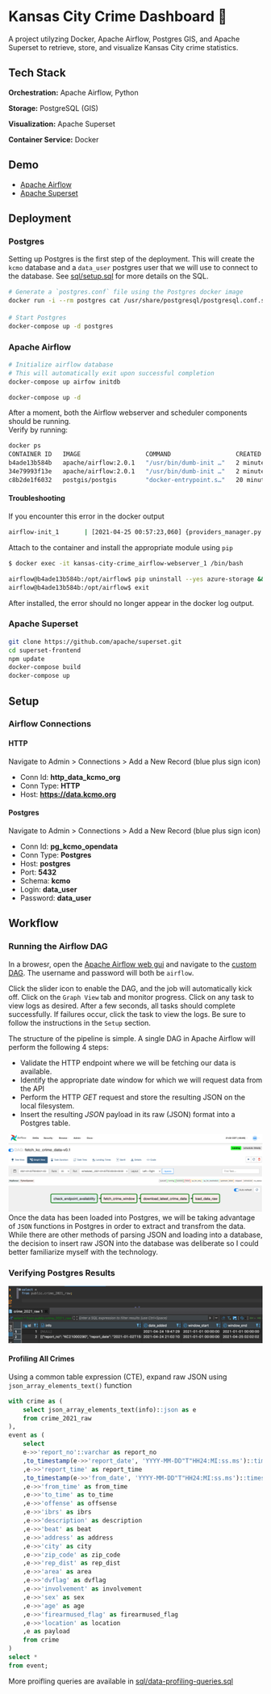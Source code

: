 
# Kansas City Crime Dashboard 🚓

A project utilyzing Docker, Apache Airflow, Postgres GIS, and Apache Superset to retrieve, store, and visualize Kansas City crime statistics.

## Tech Stack

**Orchestration:** Apache Airflow, Python

**Storage:** PostgreSQL (GIS)

**Visualization:** Apache Superset

**Container Service:** Docker

  
## Demo



  - [Apache Airflow](http://localhost:8080/home)
  - [Apache Superset](#)
## Deployment 
### Postgres
Setting up Postgres is the first step of the deployment.  This will create the `kcmo` database and a `data_user`
postgres user that we will use to connect to the database.  See [sql/setup.sql](setup.sql)
for more details on the SQL.
```bash
# Generate a `postgres.conf` file using the Postgres docker image
docker run -i --rm postgres cat /usr/share/postgresql/postgresql.conf.sample > ./postgres/postgres.conf

# Start Postgres
docker-compose up -d postgres
```
    
### Apache Airflow
```bash
# Initialize airflow database 
# This will automatically exit upon successful completion
docker-compose up airfow initdb
```

```bash
docker-compose up -d
```

After a moment, both the Airflow webserver and scheduler components should be running.  
Verify by running:

```bash
docker ps
CONTAINER ID   IMAGE                  COMMAND                  CREATED          STATUS                    PORTS                     NAMES
b4ade13b584b   apache/airflow:2.0.1   "/usr/bin/dumb-init …"   2 minutes ago    Up 2 minutes (healthy)    0.0.0.0:8080->8080/tcp    kansas-city-crime_airflow-webserver_1
34e79993f13e   apache/airflow:2.0.1   "/usr/bin/dumb-init …"   2 minutes ago    Up 2 minutes              8080/tcp                  kansas-city-crime_airflow-scheduler_1
c8b2de1f6032   postgis/postgis        "docker-entrypoint.s…"   20 minutes ago   Up 10 minutes (healthy)   0.0.0.0:54322->5432/tcp   kansas-city-crime_postgres_1
```
#### Troubleshooting
If you encounter this error in the docker output
```bash
airflow-init_1       | [2021-04-25 00:57:23,060] {providers_manager.py:299} WARNING - Exception when importing 'airflow.providers.microsoft.azure.hooks.wasb.WasbHook' from 'apache-airflow-providers-microsoft-azure' package: No module named 'azure.storage.blob'
```
Attach to the container and install the appropriate module using `pip`
```bash
$ docker exec -it kansas-city-crime_airflow-webserver_1 /bin/bash
```
```bash
airflow@b4ade13b584b:/opt/airflow$ pip uninstall --yes azure-storage && pip install -U azure-storage-blob apache-airflow-providers-microsoft-azure==1.1.0
airflow@b4ade13b584b:/opt/airflow$ exit
```

After installed, the error should no longer appear in the docker log output.

### Apache Superset
```bash
git clone https://github.com/apache/superset.git
cd superset-frontend
npm update
docker-compose build
docker-compose up
```

  
## Setup
### Airflow Connections
#### HTTP
Navigate to Admin > Connections > Add a New Record (blue plus sign icon)

* Conn Id: **http_data_kcmo_org**
* Conn Type: **HTTP**
* Host: **https://data.kcmo.org**

#### Postgres

Navigate to Admin > Connections > Add a New Record (blue plus sign icon)

* Conn Id: **pg_kcmo_opendata**
* Conn Type: **Postgres**
* Host: **postgres**
* Port: **5432**
* Schema: **kcmo**
* Login: **data_user**
* Password: **data_user**

## Workflow

### Running the Airflow DAG

In a browesr, open the [Apache Airflow web gui](http://localhost:8080/home) and navigate to the [custom DAG](http://localhost:8080/tree?dag_id=fetch_kc_crime_data-v0.1).  The username and password will both be `airflow`.

Click the slider icon to enable the DAG, and the job will automatically kick off.  Click on the `Graph View` tab and monitor progress.  Click on any task to view logs as desired.  After a few seconds, all tasks should complete successfully.  If failures occur, click the task to view the logs.  Be sure to follow the instructions in the `Setup` section.


The structure of the pipeline is simple.  A single DAG in Apache Airflow will perform the following 4 steps:

  - Validate the HTTP endpoint where we will be fetching our data is available.
  - Identify the appropriate date window for which we will request data from the API
  - Perform the HTTP _GET_ request and store the resulting JSON on the local filesystem.
  - Insert the resulting _JSON_ payload in its raw (JSON) format into a Postgres table.

![](img/dag.png)
Once the data has been loaded into Postgres, we will be taking advantage of `JSON` functions in Postgres in order to extract and transfrom the data.  While there are other methods of parsing JSON and loading into a database, the decision to insert raw JSON into the database was deliberate so I could better familiarize myself with the technology.

### Verifying Postgres Results

![](img/dbeaver.png)

#### Profiling All Crimes

Using a common table expression (CTE), expand raw JSON using `json_array_elements_text()` function

```sql
with crime as (
    select json_array_elements_text(info)::json as e
    from crime_2021_raw
),
event as (
    select 
    e->>'report_no'::varchar as report_no
    ,to_timestamp(e->>'report_date', 'YYYY-MM-DD"T"HH24:MI:ss.ms')::timestamp without time zone as report_date
    ,e->>'report_time' as report_time
    ,to_timestamp(e->>'from_date', 'YYYY-MM-DD"T"HH24:MI:ss.ms')::timestamp without time zone as from_date
    ,e->>'from_time' as from_time
    ,e->>'to_time' as to_time
    ,e->>'offense' as offsense
    ,e->>'ibrs' as ibrs
    ,e->>'description' as description
    ,e->>'beat' as beat
    ,e->>'address' as address
    ,e->>'city' as city
    ,e->>'zip_code' as zip_code
    ,e->>'rep_dist' as rep_dist
    ,e->>'area' as area
    ,e->>'dvflag' as dvflag
    ,e->>'involvement' as involvement
    ,e->>'sex' as sex
    ,e->>'age' as age
    ,e->>'firearmused_flag' as firearmused_flag
    ,e->>'location' as location
    ,e as payload
    from crime
)
select * 
from event;
```

More proifling queries are available in [sql/data-profiling-queries.sql](sql/data-profiling-queries.sql)